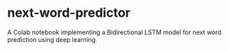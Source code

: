 # next-word-predictor
A Colab notebook implementing a Bidirectional LSTM model for next word prediction using deep learning.
